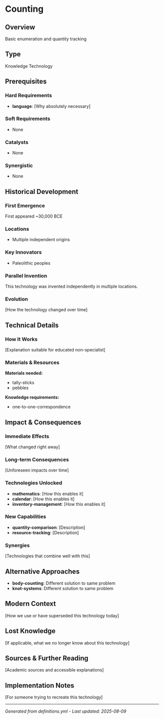 # Counting

## Overview
Basic enumeration and quantity tracking

## Type
Knowledge Technology

## Prerequisites

### Hard Requirements
- **language**: [Why absolutely necessary]

### Soft Requirements
- None

### Catalysts
- None

### Synergistic
- None

## Historical Development

### First Emergence
First appeared ~30,000 BCE

### Locations
- Multiple independent origins

### Key Innovators
- Paleolithic peoples

### Parallel Invention
This technology was invented independently in multiple locations.

### Evolution
[How the technology changed over time]

## Technical Details

### How It Works
[Explanation suitable for educated non-specialist]

### Materials & Resources
**Materials needed:**
- tally-sticks
- pebbles


**Knowledge requirements:**
- one-to-one-correspondence



## Impact & Consequences

### Immediate Effects
[What changed right away]

### Long-term Consequences
[Unforeseen impacts over time]

### Technologies Unlocked
- **mathematics**: [How this enables it]
- **calendar**: [How this enables it]
- **inventory-management**: [How this enables it]

### New Capabilities
- **quantity-comparison**: [Description]
- **resource-tracking**: [Description]

### Synergies
[Technologies that combine well with this]

## Alternative Approaches
- **body-counting**: Different solution to same problem
- **knot-systems**: Different solution to same problem

## Modern Context
[How we use or have superseded this technology today]

## Lost Knowledge
[If applicable, what we no longer know about this technology]

## Sources & Further Reading
[Academic sources and accessible explanations]

## Implementation Notes
[For someone trying to recreate this technology]

---
*Generated from definitions.yml - Last updated: 2025-08-09*
